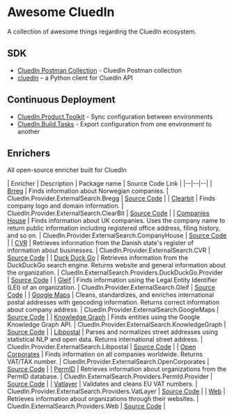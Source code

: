 # Awesome CluedIn
A collection of awesome things regarding the CluedIn ecosystem.

## SDK

- [CluedIn Postman Collection](https://github.com/romaklimenko/cluedin/tree/main/postman) - CluedIn Postman collection
- [cluedin](https://pypi.org/project/cluedin/) – a Python client for CluedIn API

## Continuous Deployment

- [CluedIn.Product.Toolkit](https://github.com/CluedIn-io/CluedIn.Product.Toolkit) - Sync configuration between environments
- [CluedIn.Build.Tasks](https://github.com/robobrown/Cluedin.Build.Tasks) - Export configuration from one environment to another

## Enrichers

All open-source enricher built for CluedIn

| Enricher | Description | Package name | Source Code Link |
|--|--|--|
| [Brreg](/preparation/enricher/brreg) | Finds information about Norwegian companies. | CluedIn.Provider.ExternalSearch.Bregg | [Source Code](https://github.com/CluedIn-io/CluedIn.Enricher.Brreg) |
| [Clearbit](/preparation/enricher/clearbit) | Finds company logo and domain information. | CluedIn.Provider.ExternalSearch.ClearBit | [Source Code](https://github.com/CluedIn-io/CluedIn.Enricher.ClearBit) |
| [Companies House](/preparation/enricher/companies-house) | Finds information about UK companies. Uses the company name to return public information including registered office address, filing history, and so on. | CluedIn.Provider.ExternalSearch.CompanyHouse | [Source Code](https://github.com/CluedIn-io/CluedIn.Enricher.CompanyHouse) |
| [CVR](/preparation/enricher/cvr) | Retrieves information from the Danish state's register of information about businesses. | CluedIn.Provider.ExternalSearch.CVR | [Source Code](https://github.com/CluedIn-io/CluedIn.Enricher.CVR) |
| [Duck Duck Go](/preparation/enricher/duckduckgo) | Retrieves information from the DuckDuckGo search engine. Returns website and general information about the organization. | CluedIn.ExternalSearch.Providers.DuckDuckGo.Provider | [Source Code](https://github.com/CluedIn-io/CluedIn.Enricher.DuckDuckGo) |
| [Gleif](/preparation/enricher/gleif) | Finds information using the Legal Entity Identifier (LEI) of an organization. | CluedIn.Provider.ExternalSearch.Gleif | [Source Code](https://github.com/CluedIn-io/CluedIn.Enricher.Gleif) |
| [Google Maps](/preparation/enricher/google-maps) | Cleans, standardizes, and enriches international postal addresses with geocoding information. Returns correct information about company address. | CluedIn.Provider.ExternalSearch.GoogleMaps | [Source Code](https://github.com/CluedIn-io/CluedIn.Enricher.GoogleMaps) |
| [Knowledge Graph](/preparation/enricher/knowledge-graph) | Finds entities using the Google Knowledge Graph API. | CluedIn.Provider.ExternalSearch.KnowledgeGraph | [Source Code](https://github.com/CluedIn-io/CluedIn.Enricher.KnowledgeGraph) |
| [Libpostal](/preparation/enricher/libpostal) | Parses and normalizes street addresses using statistical NLP and open data. Returns international street address. | CluedIn.Provider.ExternalSearch.Libpostal | [Source Code](https://github.com/CluedIn-io/CluedIn.Enricher.libpostal) |
| [Open Corporates](/preparation/enricher/open-corporates) | Finds information on all companies worldwide. Returns VAT/TAX number. | CluedIn.Provider.ExternalSearch.OpenCorporates | [Source Code](https://github.com/CluedIn-io/CluedIn.Enricher.OpenCorporates) |
| [PermID](/preparation/enricher/perm-id) | Retrieves information about organizations from the PermID database. | CluedIn.ExternalSearch.Providers.PermId.Provider | [Source Code](https://github.com/CluedIn-io/CluedIn.Enricher.Permid) |
| [Vatlayer](/preparation/enricher/vatlayer) | Validates and cleans EU VAT numbers. | CluedIn.Provider.ExternalSearch.Providers.VatLayer | [Source Code](https://github.com/CluedIn-io/CluedIn.Enricher.VatLayer) |
| [Web](/preparation/enricher/web) | Retrieves information about organizations through their websites. | CluedIn.ExternalSearch.Providers.Web | [Source Code](https://github.com/CluedIn-io/CluedIn.Enricher.Web) |
